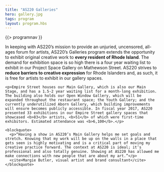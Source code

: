 ```yaml
---
title: "AS220 Galleries"
hero: gallery.jpg
tags: program
layout: program.hbs
---
```


{{> programnav }}

<div class="flow">
  <div>
    <p>In keeping with AS220’s mission to provide an unjuried, uncensored, all-ages forum for artists, AS220’s Galleries program extends the opportunity to exhibit original creative work to <b>every resident of Rhode Island</b>. The demand for exhibition space is so high there is a four year waiting list to exhibit in our Project Space Gallery on Mathewson Street. AS220 strives to <b>reduce barriers to creative expression</b> for Rhode Islanders and, as such, it is free for artists to exhibit in our gallery spaces.</p>

    <p>Empire Street houses our Main Gallery, which is also our Main Stage, and has a 1.5-2 year waiting list for a month-long exhibition. The building also holds our Open Window Gallery, which will be expanded throughout the restaurant space; the Youth Gallery; and the currently underutilized Aborn Gallery, which building improvements will ensure becomes publicly accessible. In fiscal year 2017, AS220 presented 33 exhibitions in our Empire Street gallery spaces that showcased <b>83</b> artists, <b>51</b> of which were first-time exhibitors. Estimated attendance was <b>6,100</b>.</p>

    <blockquote>
      <p>“Having a show in AS220’s Main Gallery helps me set goals and stretch. Knowing that my work will be up on the walls in a place that gets seen is highly motivating and is a critical part of moving my creative practice forward. The context at AS220 is ideal; it’s professional and also totally genuine. Showing at AS220 has allowed me make connections with new people that are about my art.”</p>
      <cite>Margie Butler, visual artist and brand consultant</cite>
    </blockquote>

  </div>
</div>
